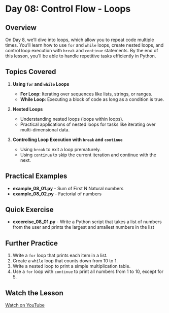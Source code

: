 # Day 08: Control Flow - Loops

## Overview
On Day 8, we’ll dive into loops, which allow you to repeat code multiple times. You’ll learn how to use `for` and `while` loops, create nested loops, and control loop execution with `break` and `continue` statements. By the end of this lesson, you’ll be able to handle repetitive tasks efficiently in Python.

## Topics Covered
1. **Using `for` and `while` Loops**
   - **For Loop**: Iterating over sequences like lists, strings, or ranges.
   - **While Loop**: Executing a block of code as long as a condition is true.
   
2. **Nested Loops**
   - Understanding nested loops (loops within loops).
   - Practical applications of nested loops for tasks like iterating over multi-dimensional data.

3. **Controlling Loop Execution with `break` and `continue`**
   - Using `break` to exit a loop prematurely.
   - Using `continue` to skip the current iteration and continue with the next.

## Practical Examples
- **example_08_01.py** - Sum of First N Natural numbers
- **example_08_02.py** - Factorial of numbers

## Quick Exercise
- **excercise_08_01.py** - Write a Python script that takes a list of numbers from the user and prints the largest and smallest numbers in the list

## Further Practice
1. Write a `for` loop that prints each item in a list.
2. Create a `while` loop that counts down from 10 to 1.
3. Write a nested loop to print a simple multiplication table.
4. Use a `for` loop with `continue` to print all numbers from 1 to 10, except for 5.

## Watch the Lesson
[Watch on YouTube](https://www.youtube.com/sample_link)

